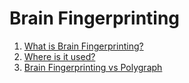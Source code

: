 # Brain Fingerprinting 
1) [What is Brain Fingerprinting?](https://github.com/Jayanth2209/Blog/blob/master/Multi%20Club%20Meet%20v0/What%20is%20Brain%20Fingerprinting%3F.md)
2) [Where is it used?](https://github.com/Jayanth2209/Blog/blob/master/Multi%20Club%20Meet%20v0/Where%20is%20it%20used%3F.md)      
3) [Brain Fingerprinting vs Polygraph]()
